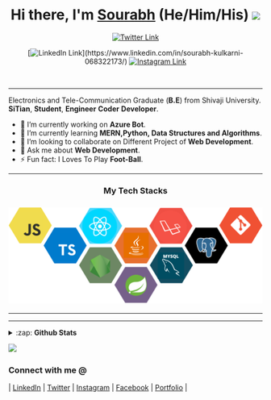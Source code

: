 <!-------------------------------------------------------Hi there, I'm Sourabh------------------------------>
<div align="center">
  <h1>Hi there, I'm <a href="https://twitter.com/nirbhayvashisht" target="_blank">Sourabh</a> (He/Him/His) <img src="https://media.giphy.com/media/hvRJCLFzcasrR4ia7z/giphy.gif" width="25px"> </h1>
</div>
<!--div align="center">
  <h3>💻 Electronics & Tele-Communication Engineering Undergrad | :earth_asia: Kolhapur, India <h3>  
</div-->

<!----------------------------------------------------Social links------------------------------------------->

<div align="center">

[![Twitter Link](https://img.shields.io/twitter/follow/s0urabh_k?color=1DA1F2&label=%40s0urabh_k&logo=Twitter&style=flat)](https://twitter.com/s0urabh_k)
<!-- [![Dev.to link](https://img.shields.io/badge/dev.to/nirbhayvashisht%20-black.svg?&style=flat&logo=dev.to&logoColor=white)](https://dev.to/nirbhayvashisht) -->
[![LinkedIn Link](https://img.shields.io/badge/linkedin/in/sourabh-kulkarni%20-%230077B5.svg?&style=flat&logo=linkedin&logoColor=white")](https://www.linkedin.com/in/sourabh-kulkarni-068322173/)
[![Instagram Link](https://img.shields.io/badge/instagram.com/dev_sourabh_k%20-%23E4405F.svg?&style=flat&logo=Instagram&logoColor=white)](https://www.instagram.com/dev_sourabh_k/)
<!-- [![Medium link](https://img.shields.io/badge/-medium.com/@nirbhayvashisht-black.svg?&style=flat&logo=medium&logoColor=white)](https://medium.com/@nirbhayvashisht) -->
</div>


<br/>

---

Electronics and Tele-Communication Graduate  (**B.E**) from Shivaji University.
**SiTian**, **Student**, **Engineer** **Coder** **Developer**.


- 🔭 I’m currently working on **Azure Bot**.
- 🌱 I’m currently learning **MERN,Python, Data Structures and Algorithms**.
- 👯 I’m looking to collaborate on Different Project of **Web Development**.
- 💬 Ask me about **Web Development**.
- ⚡ Fun fact: I Loves To Play **Foot-Ball**.

---


<h3 align="center">
My Tech Stacks
</h3>

<h3 align="center">
<img src="https://raw.githubusercontent.com/souru98/souru98/master/assets/stack.svg" alt="stacks"/>
</h3>


---
[linkedin]: https://www.linkedin.com/in/sourabh-kulkarni-068322173/
[twitter]: https://twitter.com/s0urabh_k
[facebook]: https://www.facebook.com/Souru.98
[instagram]: https://www.instagram.com/dev_sourabh_k/
[Portfolio]: https://confident-murdock-87aadb.netlify.app/

---



 <details>
  <summary>:zap: <b>Github Stats</b></summary>

  [![Sourabh's github stats](https://github-readme-stats.vercel.app/api?username=souru98&show_icons=true)](https://github.com/souru98/github-readme-stats)
  [![Top Langs](https://github-readme-stats.vercel.app/api/top-langs/?username=souru98&layout=compact&langs_count=6)](https://github.com/souru98/github-readme-stats)

</details>


![](https://komarev.com/ghpvc/?username=souru98)



### Connect with me @
| [LinkedIn][linkedin] | [Twitter][twitter] | [Instagram][instagram] | [Facebook][facebook] |
 [Portfolio][Portfolio] |